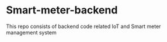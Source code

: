 # Smart-meter-backend
This repo consists of backend code related IoT and Smart meter management system 
